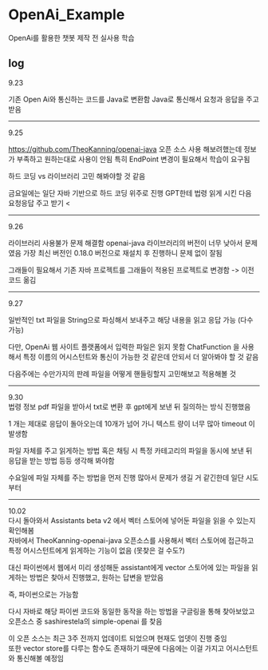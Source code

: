 # OpenAi_Example
OpenAi를 활용한 챗봇 제작 전 실사용 학습


## log
9.23

기존 Open Ai와 통신하는 코드를 Java로 변환함
Java로 통신해서 요청과 응답을 주고 받음

---
9.25

https://github.com/TheoKanning/openai-java
오픈 소스 사용 해보려했는데
정보가 부족하고 원하는대로 사용이 안됨
특히 EndPoint 변경이 필요해서 학습이 요구됨

하드 코딩 vs 라이브러리
고민 해봐야할 것 같음

금요일에는 일단 자바 기반으로 하드 코딩 위주로 진행
GPT한테 법령 읽게 시킨 다음 요청응답 주고 받기 <

---
9.26     

라이브러리 사용불가 문제 해결함
openai-java 라이브러리의 버전이 너무 낮아서 문제였음
가장 최신 버전인 0.18.0 버전으로 재설치 후 진행하니 문제 없이 잘됨

그래들이 필요해서 기존 자바 프로젝트를 그래들이 적용된 프로젝트로 변경함 -> 이전 코드 옮김

---
9.27

일반적인 txt 파일을 String으로 파싱해서 보내주고
해당 내용을 읽고 응답 가능 (다수 가능)

다만, OpenAi 웹 사이트 플랫폼에서 입력한 파일은 읽지 못함
ChatFunction 을 사용해서 특정 이름의 어시스턴트와 통신이 가능한 것 같은데
안되서 더 알아봐야 할 것 같음

다음주에는
수만가지의 판례 파일을 어떻게 핸들링할지 고민해보고 적용해볼 것

---
9.30       
법령 정보 pdf 파일을 받아서 txt로 변환 후 gpt에게 보낸 뒤 질의하는 방식 진행했음

1 개는 제대로 응답이 돌아오는데
10개가 넘어 가니 텍스트 량이 너무 많아 timeout 이 발생함

파일 자체를 주고 읽게하는 방법
혹은 채팅 시 특정 카테고리의 파일을 동시에 보낸 뒤 응답을 받는 방법
등등 생각해 봐야함

수요일에 파일 자체를 주는 방법을 먼저 진행
많아서 문제가 생길 거 같긴한데 일단 시도부터

---
10.02      
다시 돌아와서 Assistants beta v2 에서 벡터 스토어에 넣어둔 파일을 읽을 수 있는지 확인해봄     
자바에서 TheoKanning-openai-java 오픈소스를 사용해서 벡터 스토어에 접근하고 특정 어시스턴트에게 읽게하는 기능이 없음 (못찾은 걸 수도?)     

대신 파이썬에서 웹에서 미리 생성해둔 assistant에게 vector 스토어에 있는 파일을 읽게하는 방법은 찾아서 진행했고, 원하는 답변을 받았음    

즉, 파이썬으로는 가능함     

다시 자바로 해당 파이썬 코드와 동일한 동작을 하는 방법을 구글링을 통해 찾아보았고 오픈소스 중 sashirestela의 simple-openai 를 찾음     

이 오픈 소스는 최근 3주 전까지 업데이트 되었으며 현재도 업뎃이 진행 중임       
또한 vector store를 다루는 함수도 존재하기 때문에 다음에는 이걸 가지고 어시스턴트와 통신해볼 예정임     
